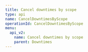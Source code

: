 ```yaml
---
title: Cancel downtimes by scope
type: api
name: CancelDowntimesByScope
operationId: CancelDowntimesByScope
menu:
  api_v2:
    name: Cancel downtimes by scope
    parent: Downtimes
---
```

